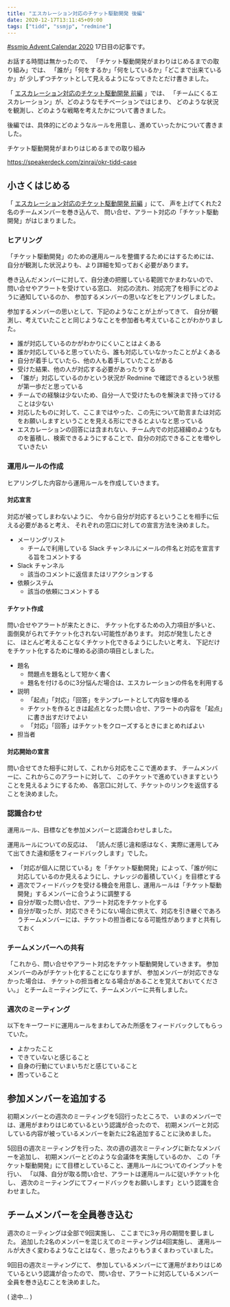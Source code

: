 ```yaml
---
title: "エスカレーション対応のチケット駆動開発 後編"
date: 2020-12-17T13:11:45+09:00
tags: ["tidd", "ssmjp", "redmine"]
---
```


[#ssmjp Advent Calendar 2020](https://adventar.org/calendars/5210) 17日目の記事です。

お話する時間は無かったので、
「チケット駆動開発がまわりはじめるまでの取り組み」では、
「誰が」「何をするか」「何をしているか」「どこまで出来ているか」が
少しずつチケットとして見えるようになってきたとだけ書きました。

「 [エスカレーション対応のチケット駆動開発 前編](../ssmjp-advent-calendar-2020-day16) 」では、
「チームにくるエスカレーション」が、どのようなモチベーションではじまり、
どのような状況を観測し、どのような戦略を考えたかについて書きました。

後編では、具体的にどのようなルールを用意し、進めていったかについて書きました。

チケット駆動開発がまわりはじめるまでの取り組み

https://speakerdeck.com/zinrai/okr-tidd-case

## 小さくはじめる

「 [エスカレーション対応のチケット駆動開発 前編](../ssmjp-advent-calendar-2020-day16) 」にて、
声を上げてくれた2名のチームメンバーを巻き込んで、
問い合せ、アラート対応の「チケット駆動開発」がはじまりました。

### ヒアリング

「チケット駆動開発」のための運用ルールを整備するためにはするためには、
自分が観測した状況よりも、より詳細を知っておく必要があります。

巻き込んだメンバーに対して、自分達の把握している範囲でかまわないので、
問い合せやアラートを受けている窓口、
対応の流れ、対応完了を相手にどのように通知しているのか、
参加するメンバーの思いなどをヒアリングしました。

参加するメンバーの思いとして、下記のようなことが上がってきて、
自分が観測し、考えていたことと同じようなことを参加者も考えていることがわかりました。

* 誰が対応しているのかがわかりにくいことはよくある
* 誰か対応していると思っていたら、誰も対応していなかったことがよくある
* 自分が着手していたら、他の人も着手していたことがある
* 受けた結果、他の人が対応する必要があったりする
* 「誰が」対応しているのかという状況が Redmine で確認できるという状態が第一歩だと思っている
* チームでの経験は少ないため、自分一人で受けたものを解決まで持ってけることは少ない
* 対応したものに対して、ここまではやった、この先について助言または対応をお願いしますということを見える形にできるとよいなと思っている
* エスカレーションの回答には含まれない、チーム内での対応経緯のようなものを蓄積し、検索できるようにすることで、自分の対応できることを増やしていきたい

### 運用ルールの作成

ヒアリングした内容から運用ルールを作成していきます。

#### 対応宣言

対応が被ってしまわないように、
今から自分が対応するということを相手に伝える必要があると考え、
それぞれの窓口に対しての宣言方法を決めました。

* メーリングリスト
	* チームで利用している Slack チャンネルにメールの件名と対応を宣言する旨をコメントする
* Slack チャンネル
	* 該当のコメントに返信またはリアクションする
* 依頼システム
	* 該当の依頼にコメントする

#### チケット作成

問い合せやアラートが来たときに、
チケット化するための入力項目が多いと、
面倒臭がられてチケット化されない可能性があります。
対応が発生したときに、
ほとんど考えることなくチケット化できるようにしたいと考え、
下記だけをチケット化するために埋める必須の項目としました。

* 題名
	* 問題点を題名として短かく書く
	* 題名を付けるのに3分悩んだ場合は、エスカレーションの件名を利用する
* 説明
	* 「起点」「対応」「回答」をテンプレートとして内容を埋める
	* チケットを作るときは起点となった問い合せ、アラートの内容を「起点」に書き出すだけでよい
	* 「対応」「回答」はチケットをクローズするときにまとめればよい
* 担当者

#### 対応開始の宣言

問い合せてきた相手に対して、これから対応をここで進めます、
チームメンバーに、これからこのアラートに対して、
このチケットで進めていきますということを見えるようにするため、
各窓口に対して、チケットのリンクを返信することを決めました。

### 認識合わせ

運用ルール、目標などを参加メンバーと認識合わせしました。

運用ルールについての反応は、
「読んだ感じ違和感はなく、実際に運用してみて出てきた違和感をフィードバックします」でした。

* 「対応が個人に閉じている」を「チケット駆動開発」によって、「誰が何に対応しているのか見えるようにし、ナレッジの蓄積していく」を目標とする
* 週次でフィードバックを受ける機会を用意し、運用ルールは「チケット駆動開発」するメンバーに合うように調整する
* 自分が取った問い合せ、アラート対応をチケット化する
* 自分が取ったが、対応できそうにない場合に供えて、対応を引き継ぐであろうチームメンバーには、チケットの担当者になる可能性がありますと共有しておく

### チームメンバーへの共有

「これから、問い合せやアラート対応をチケット駆動開発していきます。
参加メンバーのみがチケット化することになりますが、
参加メンバーが対応できなかった場合は、
チケットの担当者となる場合があることを覚えておいてください。」
とチームミーティングにて、チームメンバーに共有しました。

### 週次のミーティング

以下をキーワードに運用ルールをまわしてみた所感をフィードバックしてもらっていた。

* よかったこと
* できていないと感じること
* 自身の行動にていまいちだと感じていること
* 困っていること

## 参加メンバーを追加する

初期メンバーとの週次のミーティングを5回行ったところで、
いまのメンバーでは、運用がまわりはじめているという認識が合ったので、
初期メンバーと対応している内容が被っているメンバーを新たに2名追加することに決めました。

5回目の週次ミーティングを行った、次の週の週次ミーティングに新たなメンバーを追加し、
初期メンバーとどのような会議体を実施しているのか、
この「チケット駆動開発」にて目標としていること、運用ルールについてのインプットを行い、
「以降、自分が取る問い合せ、アラートは運用ルールに従いチケット化し、
週次のミーティングにてフィードバックをお願いします」という認識を合わせました。

## チームメンバーを全員巻き込む

週次のミーティングは全部で9回実施し、
ここまでに3ヶ月の期間を要しました。
追加した2名のメンバーを混じえてのミーティングは4回実施し、
運用ルールが大きく変わるようなことはなく、思ったよりもうまくまわっていました。

9回目の週次ミーティングにて、
参加しているメンバーにて運用がまわりはじめているという認識が合ったので、
問い合せ、アラートに対応しているメンバー全員を巻き込むことを決めました。

( 途中... )
